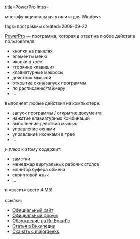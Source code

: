 title=PowerPro
intro=<p>многофункциональная утилита для Windows</p>
tags=программы
created=2009-09-22

<div>
<a href="http://powerpro.webeddie.com/">PowerPro</a> — программа, которая в ответ на любое действие пользователя:
<ul>
<li> кнопки на панелях
</li><li> элементы меню
</li><li> иконки в трее
</li><li> «горячие клавиши»
</li><li> клавиатурные макросы
</li><li> действия мышкой
</li><li> открытие окна/запуск программы
</li><li> по расписанию/таймеру
</li><li> ...
</li></ul>
выполняет любые действия на компьютере:
<ul>
<li> запуск программы / открытие документа
</li><li> нажатие клавиатурных комбинаций
</li><li> выполнение действий мышью
</li><li> управление окнами
</li><li> управление иконками в трее
</li><li> ...
</li></ul>
и плюс к этому содержит:
<ul>
<li> заметки
</li><li> менеджер виртуальных рабочих столов
</li><li> монитор буфера обмена
</li><li> скриптовой язык
</li><li> ...
</li></ul>
и «весит» всего 4 Мб!
<br><br>
ссылки:
<ul>
<li> <a href="http://powerpro.webeddie.com">Официальный сайт</a>
</li><li> <a href="https://groups.io/g/PowerPro">Официальный форум</a>
</li><li> <a href="http://forum.ru-board.com/topic.cgi?forum=5&amp;topic=3918">Обсуждение на Ru.Board'е</a>
</li><li> <a href="http://ru.wikipedia.org/wiki/PowerPro">Статья в Википедии</a>
</li><li> <a href="https://www.majorgeeks.com/mg/getmirror/powerpro,1.html">Скачать с majorgeeks</a>
</li></ul>
</div>
